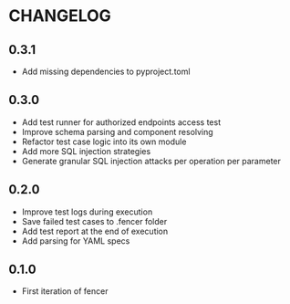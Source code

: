 # CHANGELOG

## 0.3.1

* Add missing dependencies to pyproject.toml

## 0.3.0

* Add test runner for authorized endpoints access test
* Improve schema parsing and component resolving
* Refactor test case logic into its own module
* Add more SQL injection strategies
* Generate granular SQL injection attacks per operation per parameter

## 0.2.0

* Improve test logs during execution
* Save failed test cases to .fencer folder
* Add test report at the end of execution
* Add parsing for YAML specs

## 0.1.0

* First iteration of fencer
